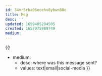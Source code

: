 ```yaml
---
id: 34vr5rba06ecehv8ybwn88o
title: Msg
desc: ''
updated: 1659485204505
created: 1657075989749
medium:
---
```


{{! 
- medium: 
	- desc: where was this message sent?
	- values: text|email|social-media
}}